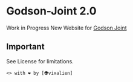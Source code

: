 # Godson-Joint 2.0

Work in Progress New Website for [Godson Joint](https://godsonjoint.com)

## Important

See License for limitations. 

`<> with ❤ by [👽vixalien]`

[👽vixalien]:https://github.com/vixalien